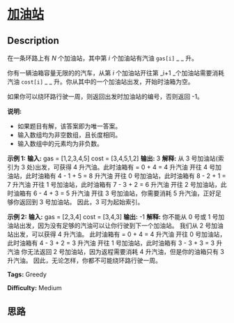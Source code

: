 # [加油站][title]

## Description

在一条环路上有  _N_  个加油站，其中第  _i_  个加油站有汽油 `gas[i]` _ _ 升。

你有一辆油箱容量无限的的汽车，从第 _i_ 个加油站开往第 _i+1  _个加油站需要消耗汽油 `cost[i]` _ _
升。你从其中的一个加油站出发，开始时油箱为空。

如果你可以绕环路行驶一周，则返回出发时加油站的编号，否则返回 -1。

**说明:**  

  * 如果题目有解，该答案即为唯一答案。
  * 输入数组均为非空数组，且长度相同。
  * 输入数组中的元素均为非负数。

**示例  1:**
            **输入:**     gas  = [1,2,3,4,5]    cost = [3,4,5,1,2]        **输出:** 3        **解释:** 从 3 号加油站(索引为 3 处)出发，可获得 4 升汽油。此时油箱有 = 0 + 4 = 4 升汽油    开往 4 号加油站，此时油箱有 4 - 1 + 5 = 8 升汽油    开往 0 号加油站，此时油箱有 8 - 2 + 1 = 7 升汽油    开往 1 号加油站，此时油箱有 7 - 3 + 2 = 6 升汽油    开往 2 号加油站，此时油箱有 6 - 4 + 3 = 5 升汽油    开往 3 号加油站，你需要消耗 5 升汽油，正好足够你返回到 3 号加油站。    因此，3 可为起始索引。

**示例 2:**
            **输入:**     gas  = [2,3,4]    cost = [3,4,3]        **输出:** -1        **解释:** 你不能从 0 号或 1 号加油站出发，因为没有足够的汽油可以让你行驶到下一个加油站。    我们从 2 号加油站出发，可以获得 4 升汽油。 此时油箱有 = 0 + 4 = 4 升汽油    开往 0 号加油站，此时油箱有 4 - 3 + 2 = 3 升汽油    开往 1 号加油站，此时油箱有 3 - 3 + 3 = 3 升汽油    你无法返回 2 号加油站，因为返程需要消耗 4 升汽油，但是你的油箱只有 3 升汽油。    因此，无论怎样，你都不可能绕环路行驶一周。


**Tags:** Greedy

**Difficulty:** Medium

## 思路

[title]: https://leetcode-cn.com/problems/gas-station
